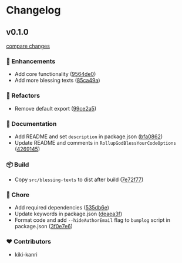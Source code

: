 # Changelog

## v0.1.0

[compare changes](https://github.com/kikiutils/node-types/compare/662e280...v0.1.0)

### 🚀 Enhancements

- Add core functionality ([9564de0](https://github.com/kiki-kanri/rollup-plugin-god-bless-your-code/commit/9564de0))
- Add more blessing texts ([85ca49a](https://github.com/kiki-kanri/rollup-plugin-god-bless-your-code/commit/85ca49a))

### 💅 Refactors

- Remove default export ([99ce2a5](https://github.com/kiki-kanri/rollup-plugin-god-bless-your-code/commit/99ce2a5))

### 📖 Documentation

- Add README and set `description` in package.json ([bfa0862](https://github.com/kiki-kanri/rollup-plugin-god-bless-your-code/commit/bfa0862))
- Update README and comments in `RollupGodBlessYourCodeOptions` ([4269145](https://github.com/kiki-kanri/rollup-plugin-god-bless-your-code/commit/4269145))

### 📦 Build

- Copy `src/blessing-texts` to dist after build ([7e72f77](https://github.com/kiki-kanri/rollup-plugin-god-bless-your-code/commit/7e72f77))

### 🏡 Chore

- Add required dependencies ([535db6e](https://github.com/kiki-kanri/rollup-plugin-god-bless-your-code/commit/535db6e))
- Update keywords in package.json ([deaea3f](https://github.com/kiki-kanri/rollup-plugin-god-bless-your-code/commit/deaea3f))
- Format code and add `--hideAuthorEmail` flag to `bumplog` script in package.json ([3f0e7e6](https://github.com/kiki-kanri/rollup-plugin-god-bless-your-code/commit/3f0e7e6))

### ❤️ Contributors

- kiki-kanri
